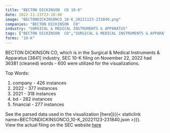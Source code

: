```yaml
---
title: "BECTON DICKINSON  CO 10-K"
date: 2022-11-23T23:18:40
image: "BECTONDICKINSONCO_10-K_20221123-231840.png"
companies: "BECTON DICKINSON  CO"
industry: "SURGICAL & MEDICAL INSTRUMENTS & APPARATUS"
tags: ["BECTON DICKINSON  CO","SURGICAL & MEDICAL INSTRUMENTS & APPARATUS","11-22-2022","10-K"]
forms: "10-K"
---
```

BECTON DICKINSON  CO, which is in the Surgical & Medical Instruments & Apparatus [3841] industry, SEC 10-K filing on November 22, 2022 had 36381 (cleaned) words - 600 were utilized for the visualizations.

Top Words:
1. company - 426 instances
2. 2022 - 377 instances
3. 2021 - 318 instances
4. bd - 282 instances
5. financial - 277 instances


See the parsed data used in the visualization [here]({{< staticlink name=BECTONDICKINSONCO_10-K_20221123-231840.json >}}).  
View the actual filing on the SEC website [here](https://www.sec.gov/Archives/edgar/data/10795/0001628280-22-030686.txt)